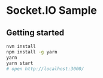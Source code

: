 # Socket.IO Sample

## Getting started

```sh
nvm install
npm install -g yarn
yarn
yarn start
# open http://localhost:3000/
```
